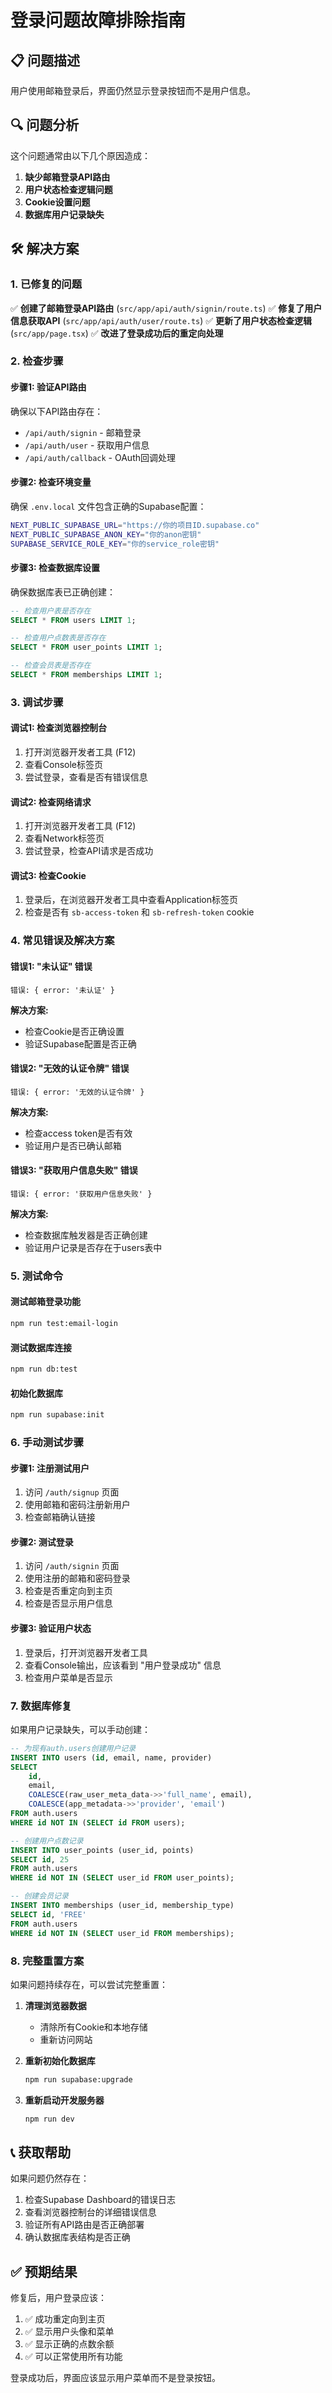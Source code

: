 # 登录问题故障排除指南

## 📋 问题描述

用户使用邮箱登录后，界面仍然显示登录按钮而不是用户信息。

## 🔍 问题分析

这个问题通常由以下几个原因造成：

1. **缺少邮箱登录API路由**
2. **用户状态检查逻辑问题**
3. **Cookie设置问题**
4. **数据库用户记录缺失**

## 🛠️ 解决方案

### 1. 已修复的问题

✅ **创建了邮箱登录API路由** (`src/app/api/auth/signin/route.ts`)
✅ **修复了用户信息获取API** (`src/app/api/auth/user/route.ts`)
✅ **更新了用户状态检查逻辑** (`src/app/page.tsx`)
✅ **改进了登录成功后的重定向处理**

### 2. 检查步骤

#### 步骤1: 验证API路由

确保以下API路由存在：
- `/api/auth/signin` - 邮箱登录
- `/api/auth/user` - 获取用户信息
- `/api/auth/callback` - OAuth回调处理

#### 步骤2: 检查环境变量

确保 `.env.local` 文件包含正确的Supabase配置：

```bash
NEXT_PUBLIC_SUPABASE_URL="https://你的项目ID.supabase.co"
NEXT_PUBLIC_SUPABASE_ANON_KEY="你的anon密钥"
SUPABASE_SERVICE_ROLE_KEY="你的service_role密钥"
```

#### 步骤3: 检查数据库设置

确保数据库表已正确创建：

```sql
-- 检查用户表是否存在
SELECT * FROM users LIMIT 1;

-- 检查用户点数表是否存在
SELECT * FROM user_points LIMIT 1;

-- 检查会员表是否存在
SELECT * FROM memberships LIMIT 1;
```

### 3. 调试步骤

#### 调试1: 检查浏览器控制台

1. 打开浏览器开发者工具 (F12)
2. 查看Console标签页
3. 尝试登录，查看是否有错误信息

#### 调试2: 检查网络请求

1. 打开浏览器开发者工具 (F12)
2. 查看Network标签页
3. 尝试登录，检查API请求是否成功

#### 调试3: 检查Cookie

1. 登录后，在浏览器开发者工具中查看Application标签页
2. 检查是否有 `sb-access-token` 和 `sb-refresh-token` cookie

### 4. 常见错误及解决方案

#### 错误1: "未认证" 错误

```
错误: { error: '未认证' }
```

**解决方案:**
- 检查Cookie是否正确设置
- 验证Supabase配置是否正确

#### 错误2: "无效的认证令牌" 错误

```
错误: { error: '无效的认证令牌' }
```

**解决方案:**
- 检查access token是否有效
- 验证用户是否已确认邮箱

#### 错误3: "获取用户信息失败" 错误

```
错误: { error: '获取用户信息失败' }
```

**解决方案:**
- 检查数据库触发器是否正确创建
- 验证用户记录是否存在于users表中

### 5. 测试命令

#### 测试邮箱登录功能

```bash
npm run test:email-login
```

#### 测试数据库连接

```bash
npm run db:test
```

#### 初始化数据库

```bash
npm run supabase:init
```

### 6. 手动测试步骤

#### 步骤1: 注册测试用户

1. 访问 `/auth/signup` 页面
2. 使用邮箱和密码注册新用户
3. 检查邮箱确认链接

#### 步骤2: 测试登录

1. 访问 `/auth/signin` 页面
2. 使用注册的邮箱和密码登录
3. 检查是否重定向到主页
4. 检查是否显示用户信息

#### 步骤3: 验证用户状态

1. 登录后，打开浏览器开发者工具
2. 查看Console输出，应该看到 "用户登录成功" 信息
3. 检查用户菜单是否显示

### 7. 数据库修复

如果用户记录缺失，可以手动创建：

```sql
-- 为现有auth.users创建用户记录
INSERT INTO users (id, email, name, provider)
SELECT 
    id,
    email,
    COALESCE(raw_user_meta_data->>'full_name', email),
    COALESCE(app_metadata->>'provider', 'email')
FROM auth.users
WHERE id NOT IN (SELECT id FROM users);

-- 创建用户点数记录
INSERT INTO user_points (user_id, points)
SELECT id, 25
FROM auth.users
WHERE id NOT IN (SELECT user_id FROM user_points);

-- 创建会员记录
INSERT INTO memberships (user_id, membership_type)
SELECT id, 'FREE'
FROM auth.users
WHERE id NOT IN (SELECT user_id FROM memberships);
```

### 8. 完整重置方案

如果问题持续存在，可以尝试完整重置：

1. **清理浏览器数据**
   - 清除所有Cookie和本地存储
   - 重新访问网站

2. **重新初始化数据库**
   ```bash
   npm run supabase:upgrade
   ```

3. **重新启动开发服务器**
   ```bash
   npm run dev
   ```

## 📞 获取帮助

如果问题仍然存在：

1. 检查Supabase Dashboard的错误日志
2. 查看浏览器控制台的详细错误信息
3. 验证所有API路由是否正确部署
4. 确认数据库表结构是否正确

## ✅ 预期结果

修复后，用户登录应该：

1. ✅ 成功重定向到主页
2. ✅ 显示用户头像和菜单
3. ✅ 显示正确的点数余额
4. ✅ 可以正常使用所有功能

登录成功后，界面应该显示用户菜单而不是登录按钮。







